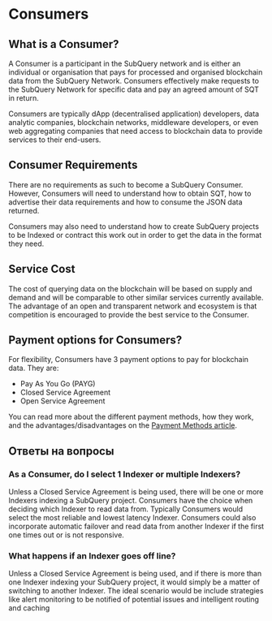 # Consumers

## What is a Consumer?

A Consumer is a participant in the SubQuery network and is either an individual or organisation that pays for processed and organised blockchain data from the SubQuery Network. Consumers effectively make requests to the SubQuery Network for specific data and pay an agreed amount of SQT in return.

Consumers are typically dApp (decentralised application) developers, data analytic companies, blockchain networks, middleware developers, or even web aggregating companies that need access to blockchain data to provide services to their end-users.

## Consumer Requirements

There are no requirements as such to become a SubQuery Consumer. However, Consumers will need to understand how to obtain SQT, how to advertise their data requirements and how to consume the JSON data returned.

Consumers may also need to understand how to create SubQuery projects to be Indexed or contract this work out in order to get the data in the format they need.

## Service Cost

The cost of querying data on the blockchain will be based on supply and demand and will be comparable to other similar services currently available. The advantage of an open and transparent network and ecosystem is that competition is encouraged to provide the best service to the Consumer.

## Payment options for Consumers?

For flexibility, Consumers have 3 payment options to pay for blockchain data. They are:

- Pay As You Go (PAYG)
- Closed Service Agreement
- Open Service Agreement

You can read more about the different payment methods, how they work, and the advantages/disadvantages on the [Payment Methods article](./payment-methods.md).

## Ответы на вопросы

### As a Consumer, do I select 1 Indexer or multiple Indexers?

Unless a Closed Service Agreement is being used, there will be one or more Indexers indexing a SubQuery project. Consumers have the choice when deciding which Indexer to read data from. Typically Consumers would select the most reliable and lowest latency Indexer. Consumers could also incorporate automatic failover and read data from another Indexer if the first one times out or is not responsive.

### What happens if an Indexer goes off line?

Unless a Closed Service Agreement is being used, and if there is more than one Indexer indexing your SubQuery project, it would simply be a matter of switching to another Indexer. The ideal scenario would be include strategies like alert monitoring to be notified of potential issues and intelligent routing and caching
